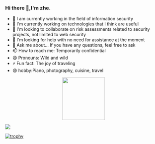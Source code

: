 ### Hi there 👋,I'm zhe.

- 🔭 I am currently working in the field of information security
- 🌱 I'm currently working on technologies that I think are useful
- 👯 I'm looking to collaborate on risk assessments related to security projects, not limited to web security
- 🤔 I'm looking for help with no need for assistance at the moment
- 💬 Ask me about... If you have any questions, feel free to ask
- 📫 How to reach me: Temporarily confidential
- 😄 Pronouns: Wild and wild
- ⚡ Fun fact: The joy of traveling
- 😄 hobby:Piano, photography, cuisine, travel


<div align="center">
	<img height="137px" src="https://github-readme-stats.vercel.app/api?username=MInggongK&hide_title=true&hide_border=true&show_icons=trueline_height=21&text_color=000&icon_color=000&bg_color=0,ea6161,ffc64d,fffc4d,52fa5a&theme=graywhite" />
</div>

![](https://github-readme-stats.vercel.app/api?username=MInggongKe&show_icons=true&theme=transparent)


[![trophy](https://github-profile-trophy.vercel.app/?username=MInggongK)](https://github.com/ryo-ma/github-profile-trophy)









